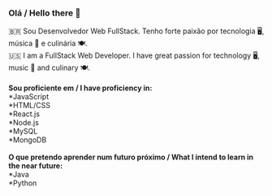 ### Olá / Hello there 👋
🇧🇷
Sou Desenvolvedor Web FullStack. Tenho forte paixão por tecnologia 🖥️, música 🎼 e culinária 🍽️.  <br>
:us:
I am a FullStack Web Developer. I have great passion for technology 🖥️, music 🎼 and culinary 🍽️. <br><br>
**Sou proficiente em / I have proficiency in:** <br>
*JavaScript <br>
*HTML/CSS <br>
*React.js <br>
*Node.js <br>
*MySQL <br>
*MongoDB <br>
<br>
**O que pretendo aprender num futuro próximo / What I intend to learn in the near future:** <br>
*Java<br>
*Python<br>

<!--
**JVFidanza/JVFidanza** is a ✨ _special_ ✨ repository because its `README.md` (this file) appears on your GitHub profile.

Here are some ideas to get you started:

- 🔭 I’m currently working on ...
- 🌱 I’m currently learning ...
- 👯 I’m looking to collaborate on ...
- 🤔 I’m looking for help with ...
- 💬 Ask me about ...
- 📫 How to reach me: ...
- 😄 Pronouns: ...
- ⚡ Fun fact: ...
-->
